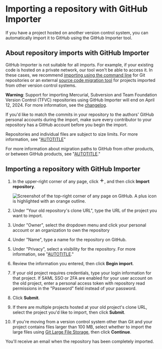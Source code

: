 # Importing a repository with GitHub Importer

If you have a project hosted on another version control system, you can automatically import it to GitHub using the GitHub Importer tool.

## About repository imports with GitHub Importer

GitHub Importer is not suitable for all imports. For example, if your existing code is hosted on a private network, our tool won't be able to access it. In these cases, we recommend [importing using the command line](/migrations/importing-source-code/using-the-command-line-to-import-source-code/importing-an-external-git-repository-using-the-command-line) for Git repositories or an external [source code migration tool](/migrations/importing-source-code/using-the-command-line-to-import-source-code) for projects imported from other version control systems.

<div class="ghd-spotlight ghd-spotlight-warning border rounded-1 my-3 p-3 f5 color-border-danger-emphasis color-bg-danger">

**Warning**: Support for importing Mercurial, Subversion and Team Foundation Version Control (TFVC) repositories using GitHub Importer will end on April 12, 2024. For more information, see the [changelog](https://github.blog/changelog/2023-04-17-deprecation-importing-non-git-repositories-with-github-importer/).

</div>

If you'd like to match the commits in your repository to the authors' GitHub personal accounts during the import, make sure every contributor to your repository has a GitHub account before you begin the import.

Repositories and individual files are subject to size limits. For more information, see "[AUTOTITLE](/repositories/working-with-files/managing-large-files/about-large-files-on-github)"

For more information about migration paths to GitHub from other products, or between GitHub products, see "[AUTOTITLE](/migrations/overview/migration-paths-to-github)."

## Importing a repository with GitHub Importer

1. In the upper-right corner of any page, click <svg version="1.1" width="16" height="16" viewBox="0 0 16 16" class="octicon octicon-plus" aria-label="Create new" role="img"><path d="M7.75 2a.75.75 0 0 1 .75.75V7h4.25a.75.75 0 0 1 0 1.5H8.5v4.25a.75.75 0 0 1-1.5 0V8.5H2.75a.75.75 0 0 1 0-1.5H7V2.75A.75.75 0 0 1 7.75 2Z"></path></svg>, and then click **Import repository**.

   ![Screenshot of the top-right corner of any page on GitHub. A plus icon is highlighted with an orange outline.](/assets/images/help/importer/import-repository.png)
1. Under "Your old repository's clone URL", type the URL of the project you want to import.
1. Under "Owner", select the dropdown menu and click your personal account or an organization to own the repository
1. Under "Name", type a name for the repository on GitHub.
1. Under "Privacy", select a visibility for the repository. For more information, see "[AUTOTITLE](/repositories/managing-your-repositorys-settings-and-features/managing-repository-settings/setting-repository-visibility)."
1. Review the information you entered, then click **Begin import**.
1. If your old project requires credentials, type your login information for that project. If SAML SSO or 2FA are enabled for your user account on the old project, enter a personal access token with repository read permissions in the "Password" field instead of your password.
1. Click **Submit**.
1. If there are multiple projects hosted at your old project's clone URL, select the project you'd like to import, then click **Submit**.
1. If you're moving from a version control system other than Git and your project contains files larger than 100 MB, select whether to import the large files using [Git Large File Storage](/repositories/working-with-files/managing-large-files), then click **Continue**.

You'll receive an email when the repository has been completely imported.
